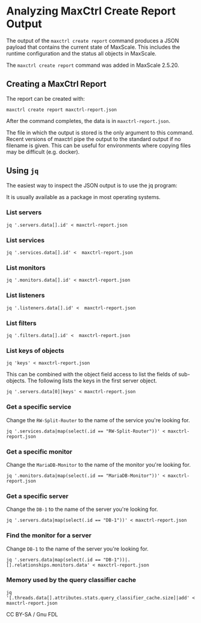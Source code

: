 
# Analyzing MaxCtrl Create Report Output

The output of the `maxctrl create report` command produces a JSON payload that contains the current state of MaxScale. This includes the runtime configuration and the status all objects in MaxScale.


The `maxctrl create report` command was added in MaxScale 2.5.20.


## Creating a MaxCtrl Report


The report can be created with:


```
maxctrl create report maxctrl-report.json
```

After the command completes, the data is in `maxctrl-report.json`.


The file in which the output is stored is the only argument to this command. Recent versions of maxctrl pipe the output to the standard output if no filename is given. This can be useful for environments where copying files may be difficult (e.g. docker).


## Using `jq`


The easiest way to inspect the JSON output is to use the jq program: [](https://jqlang.github.io/jq/)


It is usually available as a package in most operating systems.


### List servers


```
jq '.servers.data[].id' < maxctrl-report.json
```

### List services


```
jq '.services.data[].id' <  maxctrl-report.json
```

### List monitors


```
jq '.monitors.data[].id' < maxctrl-report.json
```

### List listeners


```
jq '.listeners.data[].id' <  maxctrl-report.json
```

### List filters


```
jq '.filters.data[].id' <  maxctrl-report.json
```

### List keys of objects


```
jq 'keys' < maxctrl-report.json
```

This can be combined with the object field access to list the fields of sub-objects. The following lists the keys in the first server object.


```
jq '.servers.data[0]|keys' < maxctrl-report.json
```

### Get a specific service


Change the `RW-Split-Router` to the name of the service you're looking for.


```
jq '.services.data|map(select(.id == "RW-Split-Router"))' < maxctrl-report.json
```

### Get a specific monitor


Change the `MariaDB-Monitor` to the name of the monitor you're looking for.


```
jq '.monitors.data|map(select(.id == "MariaDB-Monitor"))' < maxctrl-report.json
```

### Get a specific server


Change the `DB-1` to the name of the server you're looking for.


```
jq '.servers.data|map(select(.id == "DB-1"))' < maxctrl-report.json
```

### Find the monitor for a server


Change `DB-1` to the name of the server you're looking for.


```
jq '.servers.data|map(select(.id == "DB-1"))|.[].relationships.monitors.data' < maxctrl-report.json
```

### Memory used by the query classifier cache


```
jq '[.threads.data[].attributes.stats.query_classifier_cache.size]|add' < maxctrl-report.json
```


CC BY-SA / Gnu FDL


